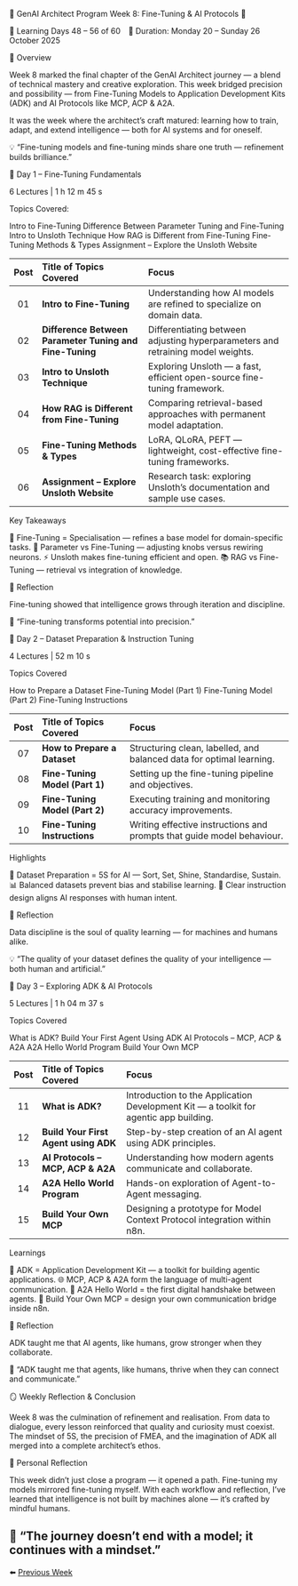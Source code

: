 🧠 GenAI Architect Program Week 8: Fine-Tuning & AI Protocols 🎯

📅 Learning Days 48 – 56 of 60 📘 Duration: Monday 20 – Sunday 26 October 2025

🧭 Overview

Week 8 marked the final chapter of the GenAI Architect journey — a blend of technical mastery and creative exploration.
This week bridged precision and possibility — from Fine-Tuning Models to Application Development Kits (ADK) and AI Protocols like MCP, ACP & A2A.

It was the week where the architect’s craft matured: learning how to train, adapt, and extend intelligence — both for AI systems and for oneself.

💡 “Fine-tuning models and fine-tuning minds share one truth — refinement builds brilliance.”

📅 Day 1 – Fine-Tuning Fundamentals

6 Lectures | 1 h 12 m 45 s

Topics Covered:

Intro to Fine-Tuning
Difference Between Parameter Tuning and Fine-Tuning
Intro to Unsloth Technique
How RAG is Different from Fine-Tuning
Fine-Tuning Methods & Types
Assignment – Explore the Unsloth Website

| Post | Title of Topics Covered                                 | Focus                                                                           |
| :--: | :------------------------------------------------------ | :------------------------------------------------------------------------------ |
|  01  | **Intro to Fine-Tuning**                                | Understanding how AI models are refined to specialize on domain data.           |
|  02  | **Difference Between Parameter Tuning and Fine-Tuning** | Differentiating between adjusting hyperparameters and retraining model weights. |
|  03  | **Intro to Unsloth Technique**                          | Exploring Unsloth — a fast, efficient open-source fine-tuning framework.        |
|  04  | **How RAG is Different from Fine-Tuning**               | Comparing retrieval-based approaches with permanent model adaptation.           |
|  05  | **Fine-Tuning Methods & Types**                         | LoRA, QLoRA, PEFT — lightweight, cost-effective fine-tuning frameworks.         |
|  06  | **Assignment – Explore Unsloth Website**                | Research task: exploring Unsloth’s documentation and sample use cases.          |


Key Takeaways

🔧 Fine-Tuning = Specialisation — refines a base model for domain-specific tasks.
🧠 Parameter vs Fine-Tuning — adjusting knobs versus rewiring neurons.
⚡ Unsloth makes fine-tuning efficient and open.
📚 RAG vs Fine-Tuning — retrieval vs integration of knowledge.

🌈 Reflection

Fine-tuning showed that intelligence grows through iteration and discipline.

🧩 “Fine-tuning transforms potential into precision.”

📅 Day 2 – Dataset Preparation & Instruction Tuning

4 Lectures | 52 m 10 s

Topics Covered

How to Prepare a Dataset
Fine-Tuning Model (Part 1)
Fine-Tuning Model (Part 2)
Fine-Tuning Instructions

| Post | Title of Topics Covered        | Focus                                                                  |
| :--: | :----------------------------- | :--------------------------------------------------------------------- |
|  07  | **How to Prepare a Dataset**   | Structuring clean, labelled, and balanced data for optimal learning.   |
|  08  | **Fine-Tuning Model (Part 1)** | Setting up the fine-tuning pipeline and objectives.                    |
|  09  | **Fine-Tuning Model (Part 2)** | Executing training and monitoring accuracy improvements.               |
|  10  | **Fine-Tuning Instructions**   | Writing effective instructions and prompts that guide model behaviour. |


Highlights

🧹 Dataset Preparation = 5S for AI — Sort, Set, Shine, Standardise, Sustain.
📊 Balanced datasets prevent bias and stabilise learning.
💬 Clear instruction design aligns AI responses with human intent.

🌿 Reflection

Data discipline is the soul of quality learning — for machines and humans alike.

💡 “The quality of your dataset defines the quality of your intelligence — both human and artificial.”

📅 Day 3 – Exploring ADK & AI Protocols

5 Lectures | 1 h 04 m 37 s

Topics Covered

What is ADK?
Build Your First Agent Using ADK
AI Protocols – MCP, ACP & A2A
A2A Hello World Program
Build Your Own MCP

| Post | Title of Topics Covered              | Focus                                                                                 |
| :--: | :----------------------------------- | :------------------------------------------------------------------------------------ |
|  11  | **What is ADK?**                     | Introduction to the Application Development Kit — a toolkit for agentic app building. |
|  12  | **Build Your First Agent using ADK** | Step-by-step creation of an AI agent using ADK principles.                            |
|  13  | **AI Protocols – MCP, ACP & A2A**    | Understanding how modern agents communicate and collaborate.                          |
|  14  | **A2A Hello World Program**          | Hands-on exploration of Agent-to-Agent messaging.                                     |
|  15  | **Build Your Own MCP**               | Designing a prototype for Model Context Protocol integration within n8n.              |


Learnings

🧩 ADK = Application Development Kit — a toolkit for building agentic applications.
🌐 MCP, ACP & A2A form the language of multi-agent communication.
🤖 A2A Hello World = the first digital handshake between agents.
🧱 Build Your Own MCP = design your own communication bridge inside n8n.

🔭 Reflection

ADK taught me that AI agents, like humans, grow stronger when they collaborate.

🌿 “ADK taught me that agents, like humans, thrive when they can connect and communicate.”

🪞 Weekly Reflection & Conclusion

Week 8 was the culmination of refinement and realisation.
From data to dialogue, every lesson reinforced that quality and curiosity must coexist.
The mindset of 5S, the precision of FMEA, and the imagination of ADK all merged into a complete architect’s ethos.

🌟 Personal Reflection

This week didn’t just close a program — it opened a path.
Fine-tuning my models mirrored fine-tuning myself.
With each workflow and reflection, I’ve learned that intelligence is not built by machines alone — it’s crafted by mindful humans.

🪷 “The journey doesn’t end with a model; it continues with a mindset.”
---

⬅️ [Previous Week](../Week-07/README.md) 
